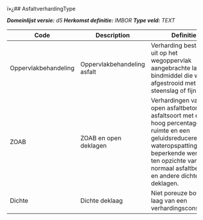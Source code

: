 ï»¿## AsfaltverhardingType

*__Domeinlijst versie:__ d5*
*__Herkomst definitie:__ IMBOR*
*__Type veld:__ TEXT*

|__Code__ |__Description__ |__Definitie__	|
|	---	|	---	|   ---	| 
| Oppervlakbehandeling | Oppervlakbehandeling asfalt | Verharding bestaand uit op het wegoppervlak aangebrachte laag bindmiddel die wordt afgestrooid met steenslag of fijn grind. |
| ZOAB | ZOAB en open deklagen | Verhardingen van zeer open asfaltbeton, een asfaltsoort met een hoog percentage holle ruimte en een geluidsreducerende en wateropspattingen beperkende werking ten opzichte van normaal asfaltbeton, en andere dichte deklagen. |
| Dichte | Dichte deklaag | Niet poreuze bovenste laag van een verhardingsconstructie |

